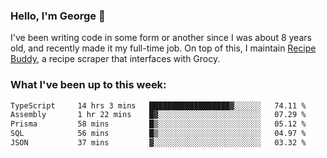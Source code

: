 ### Hello, I'm George 👋

I've been writing code in some form or another since I was about 8 years old, and recently made it my full-time job. On top of this, I maintain [Recipe Buddy](https://github.com/georgegebbett/recipe-buddy), a recipe scraper that interfaces with Grocy.  

<!--
**georgegebbett/georgegebbett** is a ✨ _special_ ✨ repository because its `README.md` (this file) appears on your GitHub profile.

Here are some ideas to get you started:

- 🔭 I’m currently working on ...
- 🌱 I’m currently learning ...
- 👯 I’m looking to collaborate on ...
- 🤔 I’m looking for help with ...
- 💬 Ask me about ...
- 📫 How to reach me: ...
- 😄 Pronouns: ...
- ⚡ Fun fact: ...
-->

### What I've been up to this week:
<!--START_SECTION:waka-->

```txt
TypeScript     14 hrs 3 mins   ██████████████████▓░░░░░░   74.11 %
Assembly       1 hr 22 mins    █▓░░░░░░░░░░░░░░░░░░░░░░░   07.29 %
Prisma         58 mins         █▒░░░░░░░░░░░░░░░░░░░░░░░   05.12 %
SQL            56 mins         █▒░░░░░░░░░░░░░░░░░░░░░░░   04.97 %
JSON           37 mins         ▓░░░░░░░░░░░░░░░░░░░░░░░░   03.32 %
```

<!--END_SECTION:waka-->
